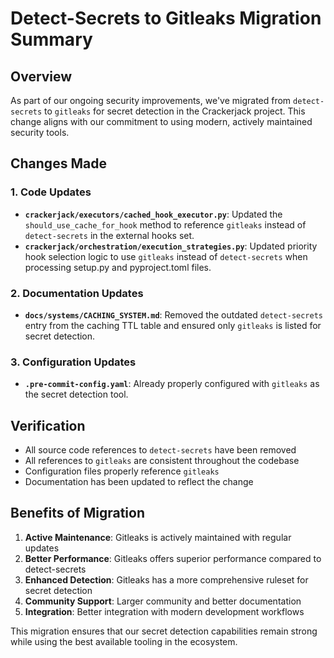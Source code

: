 # Detect-Secrets to Gitleaks Migration Summary

## Overview

As part of our ongoing security improvements, we've migrated from `detect-secrets` to `gitleaks` for secret detection in the Crackerjack project. This change aligns with our commitment to using modern, actively maintained security tools.

## Changes Made

### 1. Code Updates

- **`crackerjack/executors/cached_hook_executor.py`**: Updated the `should_use_cache_for_hook` method to reference `gitleaks` instead of `detect-secrets` in the external hooks set.
- **`crackerjack/orchestration/execution_strategies.py`**: Updated priority hook selection logic to use `gitleaks` instead of `detect-secrets` when processing setup.py and pyproject.toml files.

### 2. Documentation Updates

- **`docs/systems/CACHING_SYSTEM.md`**: Removed the outdated `detect-secrets` entry from the caching TTL table and ensured only `gitleaks` is listed for secret detection.

### 3. Configuration Updates

- **`.pre-commit-config.yaml`**: Already properly configured with `gitleaks` as the secret detection tool.

## Verification

- All source code references to `detect-secrets` have been removed
- All references to `gitleaks` are consistent throughout the codebase
- Configuration files properly reference `gitleaks`
- Documentation has been updated to reflect the change

## Benefits of Migration

1. **Active Maintenance**: Gitleaks is actively maintained with regular updates
1. **Better Performance**: Gitleaks offers superior performance compared to detect-secrets
1. **Enhanced Detection**: Gitleaks has a more comprehensive ruleset for secret detection
1. **Community Support**: Larger community and better documentation
1. **Integration**: Better integration with modern development workflows

This migration ensures that our secret detection capabilities remain strong while using the best available tooling in the ecosystem.
